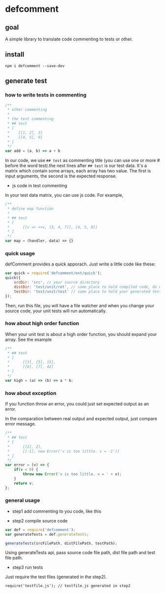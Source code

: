 # defcomment

## goal

A simple library to translate code commenting to tests or other.

## install

`npm i defcomment --save-dev`

## generate test

### how to write tests in commenting

```js
/**
 * other commenting
 * 
 * the test commenting
 * ## test
 * [
 *    [[1, 2], 3]
 *    [[4, 5], 9]
 * ]
 */
var add = (a, b) => a + b
```

In our code, we use `## test` as commenting title (you can use one or more # before the word test).the next lines after `## test` is our test data. It's a matrix which contain some arrays, each array has two value. The first is input arguments, the second is the expected response.

- js code in  test commenting

In your test data matrix, you can use js code. For example,

```js
/**
 * define map function
 *
 * ## test
 * [
 *      [[v => ++v, [3, 4, 7]], [4, 5, 8]]
 * ]
 */
var map = (handler, data) => {}
```

### quick usage

defComment provides a quick apporach. Just write a little code like these:

```js
var quick = require('defcomment/ext/quick');
quick({
    srcDir: 'src', // your source directory
    distDir: 'test/unit/ret', // some place to hold compiled code, do not use these code for other usage.
    testDir: 'test/unit/test' // some place to hold your generated tests.
});
```

Then, run this file, you will have a file watcher and when you change your source code, your unit tests will run automatically.

### how about high order function

When your unit test is about a high order function, you should expand your array. See the example

```js
/**
 * ## test
 * [
 *      [[3], [5], 15],
 *      [[6], [7], 42]
 * ]
 */
var high = (a) => (b) => a * b;
```

### how about exception

If you function throw an error, you could just set expected output as an error.

In the comparation between real output and expected output, just compare error message.

```js
/**
 * ## test
 * [
 *      [[2], 2],
 *      [[-1], new Error('v is too little. v = -1')]
 * ]
 */
var error = (v) => {
    if(v < 0) {
        throw new Error('v is too little. v = ' + v);
    }
    return v;
};
```

### general usage

- step1 add commenting to you code, like this

- step2 compile source code

```js
var def = require('defcomment');
var generateTests = def.generateTests;

generateTests(srcFilePath, distFilePath, testPath);

```

Using generateTests api, pass source code file path, dist file path and test file path.

- step3 run tests

Just require the test files (generated in the step2).

```
require('testfile.js'); // testfile.js generated in step2
```
